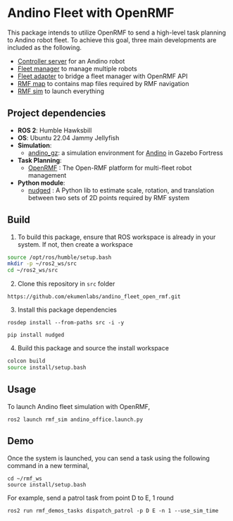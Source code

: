 # Andino Fleet with OpenRMF
This package intends to utilize OpenRMF to send a high-level task planning to Andino robot fleet. To achieve this goal, three main developments are included as the following.
  - [Controller server](https://github.com/ekumenlabs/andino_fleet_open_rmf/blob/main/andino_fleet/README.md#controller-server) for an Andino robot
  - [Fleet manager](https://github.com/ekumenlabs/andino_fleet_open_rmf/blob/main/andino_fleet/README.md#fleet-manager) to manage multiple robots
  - [Fleet adapter](https://github.com/ekumenlabs/andino_fleet_open_rmf/tree/main/andino_fleet_adapter) to bridge a fleet manager with OpenRMF API
  - [RMF map](https://github.com/ekumenlabs/andino_fleet_open_rmf/tree/main/rmf_maps) to contains map files required by RMF navigation
  - [RMF sim](https://github.com/ekumenlabs/andino_fleet_open_rmf/tree/main/rmf_sim) to launch everything

## Project dependencies
- <b>ROS 2</b>: Humble Hawksbill
- <b>OS</b>: Ubuntu 22.04 Jammy Jellyfish
- <b>Simulation</b>: 
    - [andino_gz](https://github.com/Ekumen-OS/andino_gz/tree/humble?tab=readme-ov-file): a simulation environment for [Andino](https://github.com/Ekumen-OS/andino) in Gazebo Fortress
- <b>Task Planning</b>:
  - [OpenRMF](https://github.com/open-rmf/rmf) : The Open-RMF platform for multi-fleet robot management
- <b>Python module</b>:
    - [nudged](https://pypi.org/project/nudged/) : A Python lib to estimate scale, rotation, and translation between two sets of 2D points required by RMF system

## Build
1. To build this package, ensure that ROS workspace is already in your system. If not, then create a workspace

```sh
source /opt/ros/humble/setup.bash
mkdir -p ~/ros2_ws/src
cd ~/ros2_ws/src
```

2. Clone this repository in ```src``` folder

```
https://github.com/ekumenlabs/andino_fleet_open_rmf.git
```

3. Install this package dependencies

```
rosdep install --from-paths src -i -y
```
```
pip install nudged
```

4. Build this package and source the install workspace

```sh
colcon build
source install/setup.bash
```

## Usage
To launch Andino fleet simulation with OpenRMF,

```
ros2 launch rmf_sim andino_office.launch.py
```

## Demo
Once the system is launched, you can send a task using the following command in a new terminal,

```
cd ~/rmf_ws
source install/setup.bash
```
For example, send a patrol task from point D to E, 1 round
```
ros2 run rmf_demos_tasks dispatch_patrol -p D E -n 1 --use_sim_time
```
